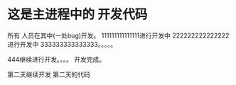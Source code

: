 # 这是主进程中的 开发代码
所有 人员在其中(一处bug)开发。
111111111111111进行开发中
222222222222222进行开发中
333333333333333。。。。。

444继续进行开发。。。。
开发完成。


第二天继续开发
第二天的代码
